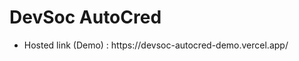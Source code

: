 # DevSoc AutoCred
<ul>
  <li>
    Hosted link (Demo) : https://devsoc-autocred-demo.vercel.app/
  </li>
</ul>
